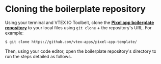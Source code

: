 # Cloning the boilerplate repository

Using your terminal and VTEX IO Toolbelt, clone the [**Pixel app boilerplate repository**](https://github.com/vtex-apps/pixel-app-template/) to your local files using `git clone` + the repository's URL. For example:

```sh
$ git clone https://github.com/vtex-apps/pixel-app-template/
```

Then, using your code editor, open the boilerplate repository's directory to run the steps detailed as follows.
